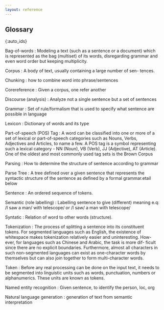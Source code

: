 ```yaml
---
layout: reference
---
```


## Glossary
{:auto_ids}

Bag-of-words
: Modeling a text (such as a sentence or a document) which is represented as the bag (multiset) of its words, disregarding grammar and even word order but keeping multiplicity.

Corpus
: A body of text, usually containing a large number of sen-
tences.

Chunking
: how to combine word into phrase/sentences

Corereference
: Given a corpus, one refer another

Discourse (analysis)
: Analyze not a single sentence but a set of sentences

Grammar
: Set of rule/formalism that is used to specify what sentence are possible in language

Lexicon
: Dictionary of words and its type

Part-of-speech  (POS)  Tag
: A word can be classified into one or
more of a set of lexical or part-of-speech categories such as
Nouns, Verbs, Adjectives and Articles, to name a few. A POS tag is a symbol
representing such a lexical category - NN (Noun),  VB (Verb), JJ (Adjective),
AT (Article). One of the oldest and most commonly used tag sets is
the Brown Corpus

Parsing
: How to determine the structure of sentence according to grammar

Parse Tree
: A tree defined over a given sentence that represents the
syntactic structure of the sentence as defined by a formal grammar.etail below

Sentence
: An ordered sequence of tokens.

Semantic (role labelling)
: Labelling sentence to give (different) meaning
  e.q: /I saw a man/ with telescope/ or /I saw/ a man with telescope/

Syntatic
: Relation of word to other words (structure).

Tokenization
: The process of splitting a sentence into its constituent
tokens.  For segmented languages such as English, the existence of
whitespace makes tokenization relatively easier and uninteresting. How-
ever, for languages such as Chinese and Arabic, the task is more dif-
ficult since there are no explicit boundaries. Furthermore, almost all
characters in such non-segmented languages can exist as one-character
words by themselves but can also join together to form multi-character
words.

Token
: Before any real processing can be done on the input text, it
needs to be segmented into linguistic units such as words, punctuation,
numbers or alphanumerics. These units are known as tokens.

Named entity recognition
: Given sentence, to identify the person, loc, org

Natural language generation
: generation of text from semantic interpretation

